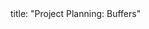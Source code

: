 <frontmatter>
title: "Project Planning: Buffers"
</frontmatter>

<include src="unit-inPage-asFlat.md" boilerplate />